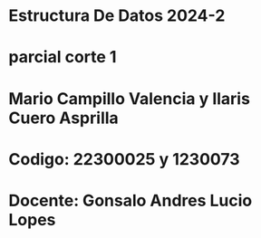 # Estructura De Datos 2024-2
# parcial corte 1
# Mario Campillo Valencia y Ilaris Cuero Asprilla
# Codigo: 22300025 y 1230073
# Docente: Gonsalo Andres Lucio Lopes
